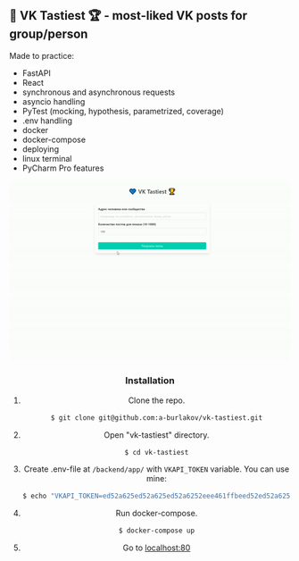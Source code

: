 ## 💙 VK Tastiest 🏆 - most-liked VK posts for group/person
Made to practice:
- FastAPI
- React
- synchronous and asynchronous requests
- asyncio handling
- PyTest (mocking, hypothesis, parametrized, coverage)
- .env handling 
- docker
- docker-compose
- deploying
- linux terminal
- PyCharm Pro features

<div align="center">
  <a href="http://vktastiest.ru">
    <img src="docs/demonstration.gif" >
  </a>

### Installation
1. Clone the repo.
   ```sh
   $ git clone git@github.com:a-burlakov/vk-tastiest.git
   ```
   
2. Open "vk-tastiest" directory.
   ```sh
   $ cd vk-tastiest
   ```

3. Create .env-file at `/backend/app/` with `VKAPI_TOKEN` variable. You can use mine:

   ```sh
   $ echo "VKAPI_TOKEN=ed52a625ed52a625ed52a6252eee461ffbeed52ed52a62589c8f057c4ad4cf28e7d8a73" > backend/app/.env
   ```

4. Run docker-compose.
   ```sh
   $ docker-compose up
   ```
   
5. Go to [localhost:80](http://localhost:80)